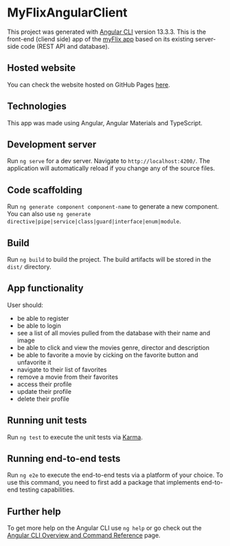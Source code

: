 # MyFlixAngularClient

This project was generated with [Angular CLI](https://github.com/angular/angular-cli) version 13.3.3.
This is the front-end (cliend side) app of the [myFlix app](https://github.com/MaiaraLopes/Movies_API) based on its existing server-side code (REST API and database).

## Hosted website

You can check the website hosted on GitHub Pages [here](https://maiaralopes.github.io/myFlix-Angular-client/).

## Technologies

This app was made using Angular, Angular Materials and TypeScript.

## Development server

Run `ng serve` for a dev server. Navigate to `http://localhost:4200/`. The application will automatically reload if you change any of the source files.

## Code scaffolding

Run `ng generate component component-name` to generate a new component. You can also use `ng generate directive|pipe|service|class|guard|interface|enum|module`.

## Build

Run `ng build` to build the project. The build artifacts will be stored in the `dist/` directory.

## App functionality

User should:
- be able to register
- be able to login
- see a list of all movies pulled from the database with their name and image
- be able to click and view the movies genre, director and description
- be able to favorite a movie by cicking on the favorite button and unfavorite it
- navigate to their list of favorites
- remove a movie from their favorites
- access their profile
- update their profile
- delete their profile

## Running unit tests

Run `ng test` to execute the unit tests via [Karma](https://karma-runner.github.io).

## Running end-to-end tests

Run `ng e2e` to execute the end-to-end tests via a platform of your choice. To use this command, you need to first add a package that implements end-to-end testing capabilities.

## Further help

To get more help on the Angular CLI use `ng help` or go check out the [Angular CLI Overview and Command Reference](https://angular.io/cli) page.

